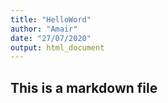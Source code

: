 ```yaml
---
title: "HelloWord"
author: "Amair"
date: "27/07/2020"
output: html_document
---
```

## This is a markdown file
